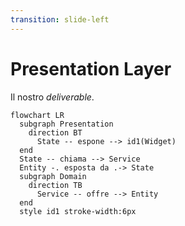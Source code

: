 ```yaml
---
transition: slide-left
---
```


# Presentation Layer

Il nostro _deliverable_.

```mermaid
flowchart LR
  subgraph Presentation
    direction BT
      State -- espone --> id1(Widget)
  end
  State -- chiama --> Service
  Entity -. esposta da .-> State
  subgraph Domain
    direction TB
      Service -- offre --> Entity
  end
  style id1 stroke-width:6px
```

<!--
  Ok, ancora un po' di pazienza. Vediamo ancora un po' di teoria assieme.

  Di fatto, non abbiamo parlato di architettura pulita. Proviamo a dare un senso pratico alla teoria.

  Il prodotto che costruiamo spesso viene valutato sulla base di questo strato. 
  
  Quindi è prioritario sviluppare il Presentation Layer agevolmente, senza problemi.

-->
